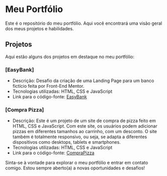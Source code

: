 # Meu Portfólio

Este é o repositório do meu portfólio. Aqui você encontrará uma visão geral dos meus projetos e habilidades.

## Projetos

Aqui estão alguns dos projetos em destaque no meu portfólio:

### [EasyBank]

- Descrição: Desafio da criação de uma Landing Page para um banco fictício feita por Front-End Mentor.
- Tecnologias utilizadas: HTML, CSS e JavaScript
- Link para o código-fonte: [EasyBank](https://frontendmentor-easybank-blond.vercel.app/)

### [Compra Pizza]

- Descrição: Este é um projeto de um site de compra de pizza feito em HTML, CSS e JavaScript. Com este site, os usuários podem adicionar pizzas em diferentes tamanhos ao carrinho, com um desconto. O site também é totalmente responsivo, ou seja, se adapta a diferentes dispositivos como desktops, tablets e smartphones.
- Tecnologias utilizadas: HTML, CSS e JavaScript
- Link para o código-fonte: [CompraPizza](https://compra-pizza-tau.vercel.app/)


Sinta-se à vontade para explorar o meu portfólio e entrar em contato comigo. Estou sempre aberto(a) a novas oportunidades e desafios!
